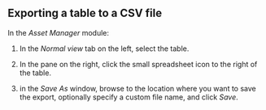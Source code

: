 ## Exporting a table to a CSV file

In the *Asset Manager* module:

1. In the *Normal view* tab on the left, select the table.

2. In the pane on the right, click the small spreadsheet icon to the right of the table.

3. in the *Save As* window, browse to the location where you want to save the export, optionally specify a custom file name, and click *Save*.
